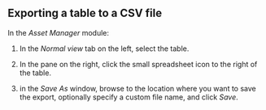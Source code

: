 ## Exporting a table to a CSV file

In the *Asset Manager* module:

1. In the *Normal view* tab on the left, select the table.

2. In the pane on the right, click the small spreadsheet icon to the right of the table.

3. in the *Save As* window, browse to the location where you want to save the export, optionally specify a custom file name, and click *Save*.
